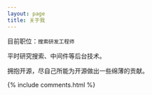 ```yaml
---
layout: page
title: 关于我 
---
```



目前职位：`搜索研发工程师`
<p>
平时研究搜索、中间件等后台技术。
<p>
拥抱开源，尽自己所能为开源做出一些绵薄的贡献。
<p>

{% include comments.html %}
